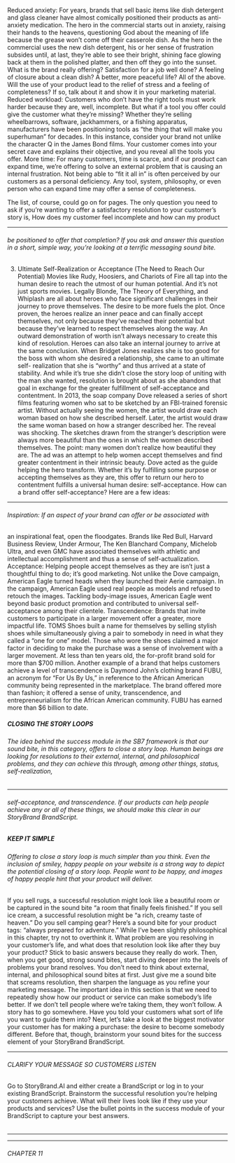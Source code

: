 Reduced anxiety: For years, brands that sell basic items like dish
 detergent and glass cleaner have almost comically positioned their products as anti-anxiety medication. The hero in the commercial starts out in anxiety, raising their hands to the heavens, questioning God about the meaning of life because the grease won’t come off their casserole dish. As the hero in the commercial uses the new dish detergent, his or her sense of frustration subsides until, at last, they’re able to see their bright, shining face glowing back at them in the polished platter, and then off they go into the sunset. What is the brand really offering? Satisfaction for a job well done? A feeling of closure about a clean dish? A better, more peaceful life? All of the above. Will the use of your product lead to the relief of stress and a feeling of completeness? If so, talk about it and show it in your marketing material. Reduced workload: Customers who don’t have the right tools must
 work harder because they are, well, incomplete. But what if a tool you offer could give the customer what they’re missing? Whether they’re selling wheelbarrows, software, jackhammers, or a fishing apparatus, manufacturers have been positioning tools as “the thing that will make you superhuman” for decades. In this instance, consider your brand not unlike the character Q in the James Bond films. Your customer comes into your secret cave and explains their objective, and you reveal all the tools you offer. More time: For many customers, time is scarce, and if our product can
 expand time, we’re offering to solve an external problem that is causing an internal frustration. Not being able to “fit it all in” is often perceived by our customers as a personal deficiency. Any tool, system, philosophy, or even person who can expand time may offer a sense of completeness.

 The list, of course, could go on for pages. The only question you need to ask if you’re wanting to offer a satisfactory resolution to your customer’s story is, How does my customer feel incomplete and how can my product

-----

###### be positioned to offer that completion? If you ask and answer this question in a short, simple way, you’re looking at a terrific messaging sound bite.

 3. Ultimate Self-Realization or Acceptance (The Need to Reach Our Potential)
 Movies like Rudy, Hoosiers, and Chariots of Fire all tap into the human desire to reach the utmost of our human potential. And it’s not just sports movies. Legally Blonde, The Theory of Everything, and Whiplash are all about heroes who face significant challenges in their journey to prove themselves. The desire to be more fuels the plot. Once proven, the heroes realize an inner peace and can finally accept themselves, not only because they’ve reached their potential but because they’ve learned to respect themselves along the way.
 An outward demonstration of worth isn’t always necessary to create this kind of resolution. Heroes can also take an internal journey to arrive at the same conclusion. When Bridget Jones realizes she is too good for the boss with whom she desired a relationship, she came to an ultimate self- realization that she is “worthy” and thus arrived at a state of stability. And while it’s true she didn’t close the story loop of uniting with the man she wanted, resolution is brought about as she abandons that goal in exchange for the greater fulfillment of self-acceptance and contentment.
 In 2013, the soap company Dove released a series of short films featuring women who sat to be sketched by an FBI-trained forensic artist. Without actually seeing the women, the artist would draw each woman based on how she described herself. Later, the artist would draw the same woman based on how a stranger described her. The reveal was shocking. The sketches drawn from the stranger’s description were always more beautiful than the ones in which the women described themselves. The point: many women don’t realize how beautiful they are. The ad was an attempt to help women accept themselves and find greater contentment in their intrinsic beauty. Dove acted as the guide helping the hero transform.
 Whether it’s by fulfilling some purpose or accepting themselves as they are, this offer to return our hero to contentment fulfills a universal human desire: self-acceptance.
 How can a brand offer self-acceptance? Here are a few ideas:

-----

###### Inspiration: If an aspect of your brand can offer or be associated with
 an inspirational feat, open the floodgates. Brands like Red Bull, Harvard Business Review, Under Armour, The Ken Blanchard Company, Michelob Ultra, and even GMC have associated themselves with athletic and intellectual accomplishment and thus a sense of self-actualization. Acceptance: Helping people accept themselves as they are isn’t just a
 thoughtful thing to do; it’s good marketing. Not unlike the Dove campaign, American Eagle turned heads when they launched their Aerie campaign. In the campaign, American Eagle used real people as models and refused to retouch the images. Tackling body-image issues, American Eagle went beyond basic product promotion and contributed to universal self-acceptance among their clientele. Transcendence: Brands that invite customers to participate in a larger
 movement offer a greater, more impactful life. TOMS Shoes built a name for themselves by selling stylish shoes while simultaneously giving a pair to somebody in need in what they called a “one for one” model. Those who wore the shoes claimed a major factor in deciding to make the purchase was a sense of involvement with a larger movement. At less than ten years old, the for-profit brand sold for more than $700 million. Another example of a brand that helps customers achieve a level of transcendence is Daymond John’s clothing brand FUBU, an acronym for “For Us By Us,” in reference to the African American community being represented in the marketplace. The brand offered more than fashion; it offered a sense of unity, transcendence, and entrepreneurialism for the African American community. FUBU has earned more than $6 billion to date.

##### CLOSING THE STORY LOOPS

###### The idea behind the success module in the SB7 framework is that our sound bite, in this category, offers to close a story loop. Human beings are looking for resolutions to their external, internal, and philosophical problems, and they can achieve this through, among other things, status, self-realization,

-----

###### self-acceptance, and transcendence. If our products can help people achieve any or all of these things, we should make this clear in our StoryBrand BrandScript.

##### KEEP IT SIMPLE

###### Offering to close a story loop is much simpler than you think. Even the inclusion of smiley, happy people on your website is a strong way to depict the potential closing of a story loop. People want to be happy, and images of happy people hint that your product will deliver.
 If you sell rugs, a successful resolution might look like a beautiful room or be captured in the sound bite “a room that finally feels finished.” If you sell ice cream, a successful resolution might be “a rich, creamy taste of heaven.” Do you sell camping gear? Here’s a sound bite for your product tags: “always prepared for adventure.”
 While I’ve been slightly philosophical in this chapter, try not to overthink it. What problem are you resolving in your customer’s life, and what does that resolution look like after they buy your product? Stick to basic answers because they really do work. Then, when you get good, strong sound bites, start diving deeper into the levels of problems your brand resolves. You don’t need to think about external, internal, and philosophical sound bites at first. Just give me a sound bite that screams resolution, then sharpen the language as you refine your marketing message.
 The important idea in this section is that we need to repeatedly show how our product or service can make somebody’s life better. If we don’t tell people where we’re taking them, they won’t follow. A story has to go somewhere.
 Have you told your customers what sort of life you want to guide them into?
 Next, let’s take a look at the biggest motivator your customer has for making a purchase: the desire to become somebody different. Before that, though, brainstorm your sound bites for the success element of your StoryBrand BrandScript.

-----

###### CLARIFY YOUR MESSAGE SO CUSTOMERS LISTEN

Go to StoryBrand.AI and either create a BrandScript or log in to your existing
BrandScript.
Brainstorm the successful resolution you’re helping your customers achieve.
What will their lives look like if they use your products and services?
Use the bullet points in the success module of your BrandScript to capture your
best answers.

######

-----

-----

###### CHAPTER 11